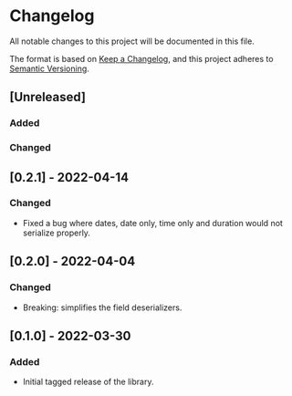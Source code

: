 # Changelog

All notable changes to this project will be documented in this file.

The format is based on [Keep a Changelog](https://keepachangelog.com/en/1.0.0/),
and this project adheres to [Semantic Versioning](https://semver.org/spec/v2.0.0.html).

## [Unreleased]

### Added

### Changed

## [0.2.1] - 2022-04-14

### Changed

- Fixed a bug where dates, date only, time only and duration would not serialize properly.

## [0.2.0] - 2022-04-04

### Changed

- Breaking: simplifies the field deserializers.

## [0.1.0] - 2022-03-30

### Added

- Initial tagged release of the library.
